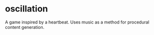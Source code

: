 oscillation
===========

A game inspired by a heartbeat. Uses music as a method for procedural content generation. 